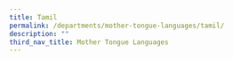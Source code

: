 ```yaml
---
title: Tamil
permalink: /departments/mother-tongue-languages/tamil/
description: ""
third_nav_title: Mother Tongue Languages
---
```

